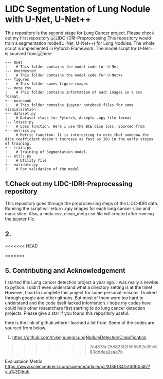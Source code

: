 # LIDC Segmentation of Lung Nodule with U-Net, U-Net++
This repository is the second stage for Lung Cancer project. Please check out my first repository ![LIDC-IDRI-Preprocessing](https://github.com/jaeho3690/LIDC-IDRI-Preprocessing)
This repository would train a segmentation model(U-Net, U-Net++) for Lung Nodules. The whole script is implemented in Pytorch Framework.
The model script for U-Net++ is sourced from ![here](https://github.com/4uiiurz1/pytorch-nested-unet)

```
+-- Unet
|    # This folder contains the model code for U-Net
+-- UnetNested
|    # This folder contains the model code for U-Net++
+-- figures
|    # This folder saves figure images
+-- meta_csv
|    # This folder contains information of each images in a csv format. 
+-- notebook
|    # This folder contains jupyter notebook files for some visuialization
+-- dataset.py
|    # Dataset class for Pytorch, Accepts .npy file format
+-- losses.py
|    # Loss function. Here I use the BCE dice loss. Sourced from 
+-- metrics.py
     # Metric function. It is interesting to note that somehow the dice coefficient doesn't increase as fast as IOU in the early stages of training.
+-- train.py
|    # Training of Segmentation model.
+-- utils.py
|    # Utility file
+-- validate.py
|    # For validation of the model

```

## 1.Check out my LIDC-IDRI-Preprocessing repository
This repository goes through the preprocessing steps of the LIDC-IDRI data. Running the script will return .npy images for each lung cancer slice and mask slice. Also, a meta.csv, clean_meta.csv file will created after running the jupyter file. 
## 2. 
<<<<<<< HEAD

=======
## 5. Contributing and Acknowledgement
I started this Lung cancer detection project a year ago. I was really a newbie to python. I didn't even understand what a directory setting is at the time! However, I had to complete this project
for some personal reasons. I looked through google and other githubs. But most of them were too hard to understand and the code itself lacked information. I hope my codes here could help
other researchers first starting to do lung cancer detection projects. Please give a star if you found this repository useful.

here is the link of github where I learned a lot from. Some of the codes are sourced from below.
1. https://github.com/mikejhuang/LungNoduleDetectionClassification
>>>>>>> 7e4378e258825f2f555592e39c683dbdea2eae7b





Evaluatuion Metric
https://www.sciencedirect.com/science/article/pii/S1361841510000587?via%3Dihub
